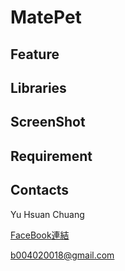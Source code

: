 MatePet
======

Feature
------

Libraries
------

ScreenShot
------

Requirement
------

Contacts
------
Yu Hsuan Chuang

[FaceBook連結](http://www.dushibaiyu.com)

<b004020018@gmail.com>

